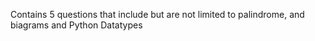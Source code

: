 Contains 5 questions that include but are not limited to palindrome, and biagrams and Python Datatypes
